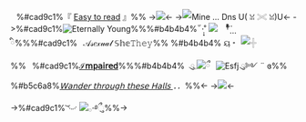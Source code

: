 ⠀%#cad9c1%『 [Easy to read](https://rentry.co/Daughter-) 』%%
->![](https://files.catbox.moe/9if26n.png)<-
->![Mine … Dns U( ꈍ 𓏵 ꈍ)U](https://files.catbox.moe/4rnitm.gif)<-
->%#cad9c1%![Eternally Young](https://files.catbox.moe/et4jro.png)%%%#b4b4b4% ั ·̩͙˚ ![](https://files.catbox.moe/uvqo4f.gif)⠀ ⃛†⃨⃰ ིܳ%%%#cad9c1%⠀𝒜𝓈𝑒𝓍𝓊𝒶𝓁
𝕊𝕙𝕖𝚃𝚑𝚎𝚢%% %#b4b4b4% ୟ 𐩑⠀![𓏶](https://files.catbox.moe/ck9ags.gif)%%⠀%#cad9c1%**[ℐ𝗆𝗉](https://www.hopkinsmedicine.org/health/conditions-and-diseases/multiple-sclerosis-ms)[𝖺𝗂𝗋𝖾𝖽](https://eyewiki.aao.org/Visual_Snow)**%%%#b4b4b4%⠀ུ𓈒![](https://files.catbox.moe/i9uaok.png)ྀ⠀![Esfj](https://files.catbox.moe/sxwznn.png)
ུ༻ ¨ ɞ%% %#b5c6a8%*[𝖶𝖺𝗇𝖽𝖾𝗋 𝗍𝗁𝗋𝗈𝗎𝗀𝗁 𝗍𝗁𝖾𝗌𝖾 𝖧𝖺𝗅𝗅𝗌 ](/Kindred)．．*%%<-
->![](https://files.catbox.moe/abk3mz.png)<-

->%#cad9c1%
͝࿙࿚ [![](https://files.catbox.moe/wi29p1.gif)](https://retrospring.net/@ill)𓂂⋅࿔ྀુ%%->